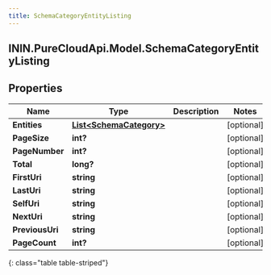 ```yaml
---
title: SchemaCategoryEntityListing
---
```

## ININ.PureCloudApi.Model.SchemaCategoryEntityListing

## Properties

|Name | Type | Description | Notes|
|------------ | ------------- | ------------- | -------------|
| **Entities** | [**List&lt;SchemaCategory&gt;**](SchemaCategory.html) |  | [optional] |
| **PageSize** | **int?** |  | [optional] |
| **PageNumber** | **int?** |  | [optional] |
| **Total** | **long?** |  | [optional] |
| **FirstUri** | **string** |  | [optional] |
| **LastUri** | **string** |  | [optional] |
| **SelfUri** | **string** |  | [optional] |
| **NextUri** | **string** |  | [optional] |
| **PreviousUri** | **string** |  | [optional] |
| **PageCount** | **int?** |  | [optional] |
{: class="table table-striped"}


